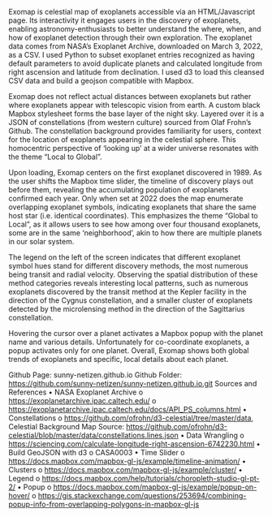 Exomap is celestial map of exoplanets accessible via an HTML/Javascript page. Its interactivity it engages users in the discovery of exoplanets, enabling astronomy-enthusiasts to better understand the where, when, and how of exoplanet detection through their own exploration. The exoplanet data comes from NASA’s Exoplanet Archive, downloaded on March 3, 2022, as a CSV. I used Python to subset exoplanet entries recognized as having default parameters to avoid duplicate planets and calculated longitude from right ascension and latitude from declination. I used d3 to load this cleansed CSV data and build a geojson compatible with Mapbox.

Exomap does not reflect actual distances between exoplanets but rather where exoplanets appear with telescopic vision from earth. A custom black Mapbox stylesheet forms the base layer of the night sky. Layered over it is a JSON of constellations (from western culture) sourced from Olaf Frohn’s Github. The constellation background provides familiarity for users, context for the location of exoplanets appearing in the celestial sphere. This homocentric perspective of ‘looking up’ at a wider universe resonates with the theme “Local to Global”. 

Upon loading, Exomap centers on the first exoplanet discovered in 1989. As the user shifts the Mapbox time slider, the timeline of discovery plays out before them, revealing the accumulating population of exoplanets confirmed each year. Only when set at 2022 does the map enumerate overlapping exoplanet symbols, indicating exoplanets that share the same host star (i.e. identical coordinates). This emphasizes the theme “Global to Local”, as it allows users to see how among over four thousand exoplanets, some are in the same ‘neighborhood’, akin to how there are multiple planets in our solar system. 

The legend on the left of the screen indicates that different exoplanet symbol hues stand for different discovery methods, the most numerous being transit and radial velocity. Observing the spatial distribution of these method categories reveals interesting local patterns, such as numerous exoplanets discovered by the transit method at the Kepler facility in the direction of the Cygnus constellation, and a smaller cluster of exoplanets detected by the microlensing method in the direction of the Sagittarius constellation.

Hovering the cursor over a planet activates a Mapbox popup with the planet name and various details. Unfortunately for co-coordinate exoplanets, a popup activates only for one planet. Overall, Exomap shows both global trends of exoplanets and specific, local details about each planet.


Github Page: sunny-netizen.github.io
Github Folder: https://github.com/sunny-netizen/sunny-netizen.github.io.git
Sources and References
•	NASA Exoplanet Archive
o	https://exoplanetarchive.ipac.caltech.edu/ 
o	https://exoplanetarchive.ipac.caltech.edu/docs/API_PS_columns.html
•	Constellations
o	https://github.com/ofrohn/d3-celestial/tree/master/data, Celestial Background Map Source: https://github.com/ofrohn/d3-celestial/blob/master/data/constellations.lines.json
•	Data Wrangling
o	https://sciencing.com/calculate-longitude-right-ascension-6742230.html
•	Build GeoJSON with d3
o	CASA0003
•	Time Slider
o	https://docs.mapbox.com/mapbox-gl-js/example/timeline-animation/
•	Clusters
o	https://docs.mapbox.com/mapbox-gl-js/example/cluster/
•	Legend
o	https://docs.mapbox.com/help/tutorials/choropleth-studio-gl-pt-2/
•	Popup
o	https://docs.mapbox.com/mapbox-gl-js/example/popup-on-hover/
o	https://gis.stackexchange.com/questions/253694/combining-popup-info-from-overlapping-polygons-in-mapbox-gl-js




